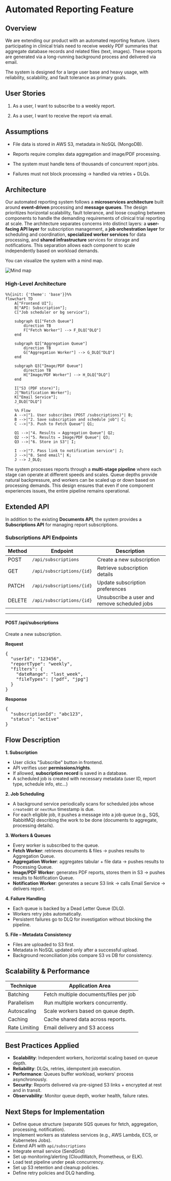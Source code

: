 # Automated Reporting Feature
## Overview

We are extending our product with an automated reporting feature. Users participating in clinical trials need to receive weekly PDF summaries that aggregate database records and related files (text, images). These reports are generated via a long-running background process and delivered via email.

The system is designed for a large user base and heavy usage, with reliability, scalability, and fault tolerance as primary goals.

## User Stories

 1. As a user, I want to subscribe to a weekly report.

 2. As a user, I want to receive the report via email.

## Assumptions

 - File data is stored in AWS S3, metadata in NoSQL (MongoDB).

 - Reports require complex data aggregation and image/PDF processing.

 - The system must handle tens of thousands of concurrent report jobs.

 - Failures must not block processing → handled via retries + DLQs.

## Architecture

Our automated reporting system follows a **microservices architecture** built around **event-driven** processing and **message queues**. The design prioritizes horizontal scalability, fault tolerance, and loose coupling between components to handle the demanding requirements of clinical trial reporting at scale.
The architecture separates concerns into distinct layers: a **user-facing API layer** for subscription management, a **job orchestration layer** for scheduling and coordination, **specialized worker services** for data processing, and **shared infrastructure** services for storage and notifications. This separation allows each component to scale independently based on workload demands.

You can visualize the system with a mind map.

![Mind map](docs/Automated%20Reporting%20mind%20map.jpg)

### High-Level Architecture

```mermaid
%%{init: {'theme': 'base'}}%%
flowchart TD
    A["Frontend UI"];
    B["API: Subscription"];
    C["Job scheduler or bg service"];

    subgraph Q1["Fetch Queue"]
        direction TB
        F["Fetch Worker"] --> F_DLQ["DLQ"]
    end

    subgraph Q2["Aggregation Queue"]
        direction TB
        G["Aggregation Worker"] --> G_DLQ["DLQ"]
    end

    subgraph Q3["Image/PDF Queue"]
        direction TB
        H["Image/PDF Worker"] --> H_DLQ["DLQ"]
    end

    I["S3 (PDF store)"];
    J["Notification Worker"];
    K["Email Service"];
    J_DLQ["DLQ"]

    %% Flow
    A -->|"1. User subscribes (POST /subscriptions)"| B;
    B -->|"2. Save subscription and schedule job"| C;
    C -->|"3. Push to Fetch Queue"| Q1;

    Q1 -->|"4. Results → Aggregation Queue"| Q2;
    Q2 -->|"5. Results → Image/PDF Queue"| Q3;
    Q3 -->|"6. Store in S3"| I;

    I -->|"7. Pass link to notification service"| J;
    J -->|"8. Send email"| K;
    J --> J_DLQ;
```

The system processes reports through a **multi-stage pipeline** where each stage can operate at different speeds and scales. Queue depths provide natural backpressure, and workers can be scaled up or down based on processing demands. This design ensures that even if one component experiences issues, the entire pipeline remains operational. 


## Extended API

In addition to the existing **Documents API**, the system provides a **Subscriptions API** for managing report subscriptions.

### Subscriptions API Endpoints

| Method | Endpoint                        | Description                                 |
|--------|---------------------------------|---------------------------------------------|
| POST   | `/api/subscriptions`            | Create a new subscription                   |
| GET    | `/api/subscriptions/{id}`       | Retrieve subscription details               |
| PATCH  | `/api/subscriptions/{id}`       | Update subscription preferences             |
| DELETE | `/api/subscriptions/{id}`       | Unsubscribe a user and remove scheduled jobs|

---

#### POST /api/subscriptions
Create a new subscription.  

**Request**
<pre>{
  "userId": "123456",
  "reportType": "weekly",
  "filters": {
    "dateRange": "last_week",
    "fileTypes": ["pdf", "jpg"]
  }
}
</pre>
**Response**
<pre>{
  "subscriptionId": "abc123",
  "status": "active"
}
</pre>


## Flow Description

**1. Subscription**

  - User clicks "Subscribe" button in frontend.
  - API verifies user **permissions/rights**.
  - If allowed, **subscription record** is saved in a database.
  - A scheduled job is created with necessary metadata (user ID, report type, schedule info, etc...)

**2. Job Scheduling**

  - A background service periodically scans for scheduled jobs whose `createdAt` or `nextRun` timestamp is due.
  - For each eligible job, it pushes a message into a job queue (e.g., SQS, RabbitMQ) describing the work to be done (documents to aggregate, processing details).

**3. Workers & Queues**
  - Every worker is subscribed to the queue.
  - **Fetch Worker**: retrieves documents & files → pushes results to Aggregation Queue.
  - **Aggregation Worker**: aggregates tabular + file data → pushes results to Processing Queue.
  - **Image/PDF Worker**: generates PDF reports, stores them in S3 → pushes results to Notification Queue.
  - **Notification Worker**: generates a secure S3 link → calls Email Service → delivers report.

**4. Failure Handling**

  - Each queue is backed by a Dead Letter Queue (DLQ).
  - Workers retry jobs automatically.
  - Persistent failures go to DLQ for investigation without blocking the pipeline.

**5. File – Metadata Consistency**

  - Files are uploaded to S3 first.
  - Metadata in NoSQL updated only after a successful upload.
  - Background reconciliation jobs compare S3 vs DB for consistency.

## Scalability & Performance

| Technique     | Application Area                       |
|---------------|----------------------------------------|
| Batching      | Fetch multiple documents/files per job |
| Parallelism   | Run multiple workers concurrently.     |
| Autoscaling   | Scale workers based on queue depth.    |
| Caching       | Cache shared data across reports.      |
| Rate Limiting | Email delivery and S3 access           |


## Best Practices Applied

 - **Scalability**: Independent workers, horizontal scaling based on queue depth.
 - **Reliability**: DLQs, retries, idempotent job execution.
 - **Performance**: Queues buffer workload, workers' process asynchronously.
 - **Security**: Reports delivered via pre-signed S3 links + encrypted at rest and in transit.
 - **Observability**: Monitor queue depth, worker health, failure rates.

## Next Steps for Implementation

 - Define queue structure (separate SQS queues for fetch, aggregation, processing, notification).
 - Implement workers as stateless services (e.g., AWS Lambda, ECS, or Kubernetes Jobs).
 - Extend API with `api/subscriptions`
 - Integrate email service (SendGrid)
 - Set up monitoring/alerting (CloudWatch, Prometheus, or ELK).
 - Load test pipeline under peak concurrency.
 - Set up S3 retention and cleanup policies.
 - Define retry policies and DLQ handling.
